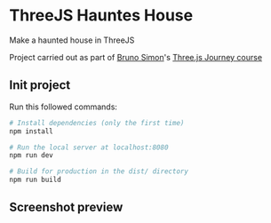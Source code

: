 # ThreeJS Hauntes House

Make a haunted house in ThreeJS

Project carried out as part of [Bruno Simon](https://bruno-simon.com/)'s [Three.js Journey course](https://threejs-journey.xyz/)

## Init project

Run this followed commands:

```bash
# Install dependencies (only the first time)
npm install

# Run the local server at localhost:8080
npm run dev

# Build for production in the dist/ directory
npm run build
```

## Screenshot preview

<!-- ![Design preview](./static/images/project-preview.png) -->
